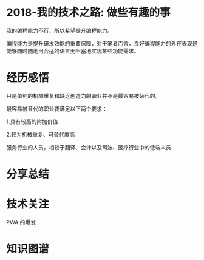 # 2018-我的技术之路: 做些有趣的事

我的编程能力不行，所以希望提升编程能力。

编程能力是提升研发效能的重要保障，对于笔者而言，良好编程能力的外在表现是能够随时随地用合适的语言无阻塞地实现某些功能需求。

# 经历感悟

只是单纯的机械重复和缺乏创造力的职业并不是最容易被替代的。

最容易被替代的职业要满足以下两个要求：

1.具有较高的附加价值

2.较为机械重复、可替代度高

服务行业的人员，相较于翻译、会计以及司法、医疗行业中的低端人员

# 分享总结

# 技术关注

PWA 的爆发

# 知识图谱
